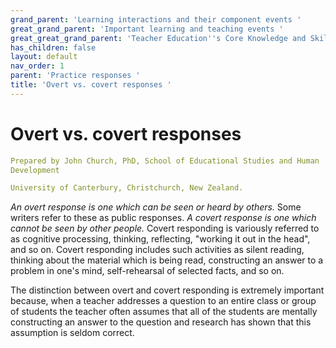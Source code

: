 ```yaml
---
grand_parent: 'Learning interactions and their component events '
great_grand_parent: 'Important learning and teaching events '
great_great_grand_parent: 'Teacher Education''s Core Knowledge and Skills.'
has_children: false
layout: default
nav_order: 1
parent: 'Practice responses '
title: 'Overt vs. covert responses '
---
```

# Overt vs. covert responses


```yaml
Prepared by John Church, PhD, School of Educational Studies and Human
Development

University of Canterbury, Christchurch, New Zealand.
```


*An overt response is one which can be seen or heard by others.* Some
writers refer to these as public responses. *A covert response is one
which cannot be seen by other people.* Covert responding is variously
referred to as cognitive processing, thinking, reflecting, "working it
out in the head", and so on. Covert responding includes such activities
as silent reading, thinking about the material which is being read,
constructing an answer to a problem in one's mind, self-rehearsal of
selected facts, and so on.

The distinction between overt and covert responding is extremely
important because, when a teacher addresses a question to an entire
class or group of students the teacher often assumes that all of the
students are mentally constructing an answer to the question and
research has shown that this assumption is seldom correct.
